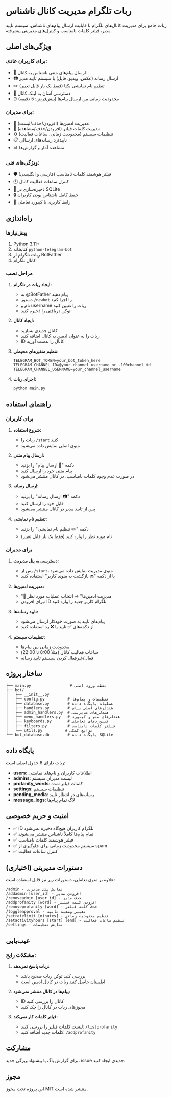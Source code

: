 # ربات تلگرام مدیریت کانال ناشناس

ربات جامع برای مدیریت کانال‌های تلگرام با قابلیت ارسال پیام‌های ناشناس، سیستم تایید مدیر، فیلتر کلمات نامناسب و کنترل‌های مدیریتی پیشرفته.

## ویژگی‌های اصلی

### برای کاربران عادی:
- 📝 ارسال پیام‌های متنی ناشناس به کانال
- 📷 ارسال رسانه (عکس، ویدیو، فایل) با سیستم تایید مدیر
- ✏️ تنظیم نام نمایشی یکتا (فقط یک بار قابل تغییر)
- 🔗 دسترسی آسان به لینک کانال
- ⏰ محدودیت زمانی بین ارسال پیام‌ها (پیش‌فرض: 5 دقیقه)

### برای مدیران:
- 👥 مدیریت ادمین‌ها (افزودن/حذف/لیست)
- 🚫 مدیریت کلمات فیلتر (افزودن/حذف/مشاهده)
- ⚙️ تنظیمات سیستم (محدودیت زمانی، ساعات فعالیت)
- 📋 تایید/رد رسانه‌های ارسالی
- 📊 مشاهده آمار و گزارش‌ها

### ویژگی‌های فنی:
- 🛡️ فیلتر هوشمند کلمات نامناسب (فارسی و انگلیسی)
- 🕐 کنترل ساعات فعالیت کانال
- 💾 ذخیره‌سازی در SQLite
- 🔒 حفظ کامل ناشناس بودن کاربران
- 📱 رابط کاربری با کیبورد تعاملی

## راه‌اندازی

### پیش‌نیازها
1. Python 3.11+
2. کتابخانه `python-telegram-bot`
3. ربات تلگرام از BotFather
4. کانال تلگرام

### مراحل نصب

1. **ایجاد ربات در تلگرام:**
   - به @BotFather پیام دهید
   - دستور `/newbot` را اجرا کنید
   - نام و username ربات را تعیین کنید
   - توکن دریافتی را ذخیره کنید

2. **ایجاد کانال:**
   - کانال جدیدی بسازید
   - ربات را به عنوان ادمین به کانال اضافه کنید
   - ID کانال را بدست آورید

3. **تنظیم متغیرهای محیطی:**
   ```
   TELEGRAM_BOT_TOKEN=your_bot_token_here
   TELEGRAM_CHANNEL_ID=@your_channel_username_or_-100channel_id
   TELEGRAM_CHANNEL_USERNAME=your_channel_username
   ```

4. **اجرای ربات:**
   ```bash
   python main.py
   ```

## راهنمای استفاده

### برای کاربران

1. **شروع استفاده:**
   - ربات را `/start` کنید
   - منوی اصلی نمایش داده می‌شود

2. **ارسال پیام متنی:**
   - دکمه "📝 ارسال پیام" را بزنید
   - پیام متنی خود را ارسال کنید
   - در صورت عدم وجود کلمات نامناسب، در کانال منتشر می‌شود

3. **ارسال رسانه:**
   - دکمه "📷 ارسال رسانه" را بزنید
   - فایل خود را ارسال کنید
   - پس از تایید مدیر در کانال منتشر می‌شود

4. **تنظیم نام نمایشی:**
   - دکمه "✏️ تنظیم نام نمایشی" را بزنید
   - نام مورد نظر را وارد کنید (فقط یک بار قابل تغییر)

### برای مدیران

1. **دسترسی به پنل مدیریت:**
   - پس از `/start`، منوی مدیریت نمایش داده می‌شود
   - یا از دکمه "🔙 بازگشت به منوی کاربر" استفاده کنید

2. **مدیریت ادمین‌ها:**
   - "👥 مدیریت ادمین‌ها" → انتخاب عملیات مورد نظر
   - برای افزودن: ID تلگرام کاربر جدید را وارد کنید

3. **تایید رسانه‌ها:**
   - پیام‌های تایید به صورت خودکار ارسال می‌شود
   - از دکمه‌های ✅ تایید یا ❌ رد استفاده کنید

4. **تنظیمات سیستم:**
   - محدودیت زمانی بین پیام‌ها
   - ساعات فعالیت کانال (مثلاً 8:00 تا 22:00)
   - فعال/غیرفعال کردن سیستم تایید رسانه

## ساختار پروژه

```
├── main.py                 # نقطه ورود اصلی
├── bot/
│   ├── __init__.py
│   ├── config.py          # تنظیمات و پیام‌ها
│   ├── database.py        # عملیات پایگاه داده
│   ├── handlers.py        # هندلرهای اصلی پیام
│   ├── admin_handlers.py  # هندلرهای مدیریتی
│   ├── menu_handlers.py   # هندلرهای منو و کیبورد
│   ├── keyboards.py       # کیبوردهای تعاملی
│   ├── filters.py         # فیلتر کلمات نامناسب
│   └── utils.py          # توابع کمکی
└── bot_database.db        # پایگاه داده SQLite
```

## پایگاه داده

ربات دارای 6 جدول اصلی است:

- **users**: اطلاعات کاربران و نام‌های نمایشی
- **admins**: لیست مدیران سیستم
- **profanity_words**: کلمات فیلتر شده
- **settings**: تنظیمات سیستم
- **pending_media**: رسانه‌های در انتظار تایید
- **message_logs**: لاگ تمام پیام‌ها

## امنیت و حریم خصوصی

- ✅ ID تلگرام کاربران هیچ‌گاه ذخیره نمی‌شود
- ✅ تمام پیام‌ها کاملاً ناشناس منتشر می‌شوند
- ✅ فیلتر هوشمند کلمات نامناسب
- ✅ سیستم محدودیت زمانی برای جلوگیری از spam
- ✅ کنترل ساعات فعالیت

## دستورات مدیریتی (اختیاری)

علاوه بر منوی تعاملی، دستورات زیر نیز قابل استفاده است:

```
/admin - نمایش پنل مدیریت
/addadmin [user_id] - افزودن مدیر
/removeadmin [user_id] - حذف مدیر
/addprofanity [word] - افزودن کلمه فیلتر
/removeprofanity [word] - حذف کلمه فیلتر
/toggleapproval - تغییر وضعیت تایید
/setratelimit [minutes] - تنظیم محدودیت زمانی
/setactivityhours [start] [end] - تنظیم ساعات فعالیت
/settings - نمایش تنظیمات
```

## عیب‌یابی

### مشکلات رایج:

1. **ربات پاسخ نمی‌دهد:**
   - بررسی کنید توکن ربات صحیح باشد
   - اطمینان حاصل کنید ربات در کانال ادمین است

2. **پیام‌ها در کانال منتشر نمی‌شود:**
   - ID کانال را بررسی کنید
   - مجوزهای ربات در کانال را چک کنید

3. **فیلتر کلمات کار نمی‌کند:**
   - لیست کلمات فیلتر را بررسی کنید: `/listprofanity`
   - کلمات جدید اضافه کنید: `/addprofanity`

## مشارکت

برای گزارش باگ یا پیشنهاد ویژگی جدید، issue جدیدی ایجاد کنید.

## مجوز

این پروژه تحت مجوز MIT منتشر شده است.